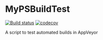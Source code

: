 # MyPSBuildTest
[![Build status](https://ci.appveyor.com/api/projects/status/xq28pexcd355eivk/branch/master?svg=true)](https://ci.appveyor.com/project/mpiederiet/mypsbuildtest/branch/master)
[![codecov](https://codecov.io/gh/mpiederiet/MyPSBuildTest/branch/master/graph/badge.svg)](https://codecov.io/gh/mpiederiet/MyPSBuildTest)

A script to test automated builds in AppVeyor